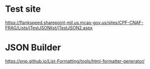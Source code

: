 
# Test site
https://flankspeed.sharepoint-mil.us.mcas-gov.us/sites/CPF-CNAF-FRAG/Lists/jTestJSONlist/jTestJSON2.aspx

# JSON Builder
https://pnp.github.io/List-Formatting/tools/html-formatter-generator/
